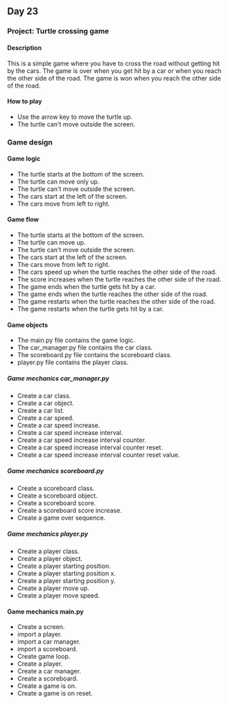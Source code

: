 ## Day 23

### Project: Turtle crossing game

#### Description
This is a simple game where you have to cross the road without getting hit by the cars. 
The game is over when you get hit by a car or when you reach the other side of the road. 
The game is won when you reach the other side of the road.

#### How to play
- Use the arrow key to move the turtle up.
- The turtle can't move outside the screen.

### Game design

#### Game logic
- The turtle starts at the bottom of the screen.
- The turtle can move only up.
- The turtle can't move outside the screen.
- The cars start at the left of the screen.
- The cars move from left to right.

#### Game flow
- The turtle starts at the bottom of the screen.
- The turtle can move up.
- The turtle can't move outside the screen.
- The cars start at the left of the screen.
- The cars move from left to right.
- The cars speed up when the turtle reaches the other side of the road.
- The score increases when the turtle reaches the other side of the road.
- The game ends when the turtle gets hit by a car.
- The game ends when the turtle reaches the other side of the road.
- The game restarts when the turtle reaches the other side of the road.
- The game restarts when the turtle gets hit by a car.

#### Game objects
- The main.py file contains the game logic.
- The car_manager.py file contains the car class.
- The scoreboard.py file contains the scoreboard class.
- player.py file contains the player class.

##### Game mechanics car_manager.py
- Create a car class.
- Create a car object.
- Create a car list.
- Create a car speed.
- Create a car speed increase.
- Create a car speed increase interval.
- Create a car speed increase interval counter.
- Create a car speed increase interval counter reset.
- Create a car speed increase interval counter reset value.

##### Game mechanics scoreboard.py
- Create a scoreboard class.
- Create a scoreboard object.
- Create a scoreboard score.
- Create a scoreboard score increase.
- Create a game over sequence.

##### Game mechanics player.py
- Create a player class.
- Create a player object.
- Create a player starting position.
- Create a player starting position x.
- Create a player starting position y.
- Create a player move up.
- Create a player move speed.

#### Game mechanics main.py
- Create a screen.
- import a player.
- import a car manager.
- import a scoreboard.
- Create game loop.
- Create a player.
- Create a car manager.
- Create a scoreboard.
- Create a game is on.
- Create a game is on reset.


